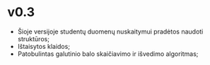 # v0.3

* Šioje versijoje studentų duomenų nuskaitymui pradėtos naudoti struktūros;
* Ištaisytos klaidos;
* Patobulintas galutinio balo skaičiavimo ir išvedimo algoritmas;
